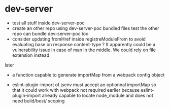 # dev-server

- test all stuff inside dev-server-poc
- create an other repo using dev-server-poc bundled files
  test the other repo can bundle dev-server-poc too
- consider updating fromHref inside registreModuleFrom to
  avoid evaluating base on response content-type ?
  It apparently could be a vulnerability issue in case of man in the middle. We could rely on file extension instead

later

- a function capable to generate importMap from a webpack config object

- eslint-plugin-import of jsenv must accept
  an optionnal importMap so that it could work with webpack
  not required earlier because eslint-plugin-import already capable to locate node_module and does not need build/best/ scoping
